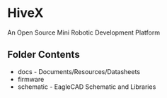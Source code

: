 # HiveX
An Open Source Mini Robotic Development Platform

## Folder Contents
- docs - Documents/Resources/Datasheets
- firmware
- schematic - EagleCAD Schematic and Libraries
